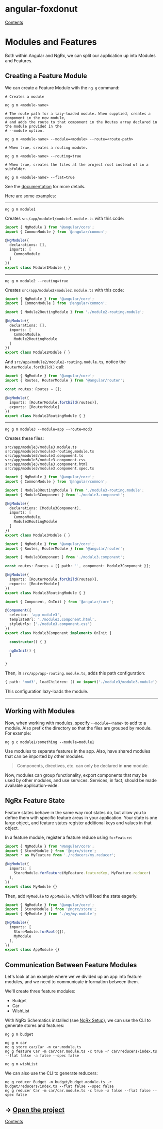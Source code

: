 # angular-foxdonut

[Contents](../README.md#angular-foxdonut)

# Modules and Features

Both within Angular and NgRx, we can split our application up into Modules and Features.

## Creating a Feature Module

We can create a Feature Module with the `ng g` command:

```
# Creates a module

ng g m <module-name>

# The route path for a lazy-loaded module. When supplied, creates a component in the new module,
# and adds the route to that component in the Routes array declared in the module provided in the
# --module option.

ng g m <module-name> --module=<module> --route=<route-path>

# When true, creates a routing module.

ng g m <module-name> --routing=true

# When true, creates the files at the project root instead of in a subfolder.

ng g m <module-name> --flat=true
```

See the [documentation](https://angular.io/cli/generate#module) for more details.

Here are some examples:

-----

```
ng g m module1
```

Creates `src/app/module1/module1.module.ts` with this code:

```typescript
import { NgModule } from '@angular/core';
import { CommonModule } from '@angular/common';

@NgModule({
  declarations: [],
  imports: [
    CommonModule
  ]
})
export class Module1Module { }
```

-----

```
ng g m module2 --routing=true
```

Creates `src/app/module2/module2.module.ts` with this code:

```typescript
import { NgModule } from '@angular/core';
import { CommonModule } from '@angular/common';

import { Module2RoutingModule } from './module2-routing.module';

@NgModule({
  declarations: [],
  imports: [
    CommonModule,
    Module2RoutingModule
  ]
})
export class Module2Module { }
```

And `src/app/module2/module2-routing.module.ts`, notice the `RouterModule.forChild()` call:

```typescript
import { NgModule } from '@angular/core';
import { Routes, RouterModule } from '@angular/router';

const routes: Routes = [];

@NgModule({
  imports: [RouterModule.forChild(routes)],
  exports: [RouterModule]
})
export class Module2RoutingModule { }
```

-----

```
ng g m module3 --module=app --route=mod3
```

Creates these files:

```
src/app/module3/module3.module.ts
src/app/module3/module3-routing.module.ts
src/app/module3/module3.component.ts
src/app/module3/module3.component.css
src/app/module3/module3.component.html
src/app/module3/module3.component.spec.ts
```

```typescript
import { NgModule } from '@angular/core';
import { CommonModule } from '@angular/common';

import { Module3RoutingModule } from './module3-routing.module';
import { Module3Component } from './module3.component';

@NgModule({
  declarations: [Module3Component],
  imports: [
    CommonModule,
    Module3RoutingModule
  ]
})
export class Module3Module { }
```

```typescript
import { NgModule } from '@angular/core';
import { Routes, RouterModule } from '@angular/router';

import { Module3Component } from './module3.component';

const routes: Routes = [{ path: '', component: Module3Component }];

@NgModule({
  imports: [RouterModule.forChild(routes)],
  exports: [RouterModule]
})
export class Module3RoutingModule { }
```

```typescript
import { Component, OnInit } from '@angular/core';

@Component({
  selector: 'app-module3',
  templateUrl: './module3.component.html',
  styleUrls: ['./module3.component.css']
})
export class Module3Component implements OnInit {

  constructor() { }

  ngOnInit() {
  }

}
```

Then, in `src/app/app-routing.module.ts`, adds this path configuration:

```typescript
{ path: 'mod3', loadChildren: () => import('./module3/module3.module').then(m => m.Module3Module) }
```

This configuration lazy-loads the module.

-----

## Working with Modules

Now, when working with modules, specify `--module=<name>` to add to a module. Also prefix the
directory so that the files are grouped by module. For example:

```
ng g c module1/something --module=module1
```

Use modules to separate features in the app. Also, have shared modules that can be imported by other
modules.

> Components, directives, etc. can only be declared in **one** module.

Now, modules can group functionality, export components that may be used by other modules, and use
services. Services, in fact, should be made available application-wide.

## NgRx Feature State

Feature states behave in the same way root states do, but allow you to define them with specific feature areas in your application. Your state is one large object, and feature states register additional keys and values in that object.

In a feature module, register a feature reduce using `forFeature`:

```typescript
import { NgModule } from '@angular/core';
import { StoreModule } from '@ngrx/store';
import * as MyFeature from './reducers/my.reducer';

@NgModule({
  imports: [
    StoreModule.forFeature(MyFeature.featureKey, MyFeature.reducer)
  ],
})
export class MyModule {}
```

Then, add `MyModule` to `AppModule`, which will load the state eagerly.

```typescript
import { NgModule } from '@angular/core';
import { StoreModule } from '@ngrx/store';
import { MyModule } from './my/my.module';

@NgModule({
  imports: [
    StoreModule.forRoot({}),
    MyModule
  ],
})
export class AppModule {}
```

## Communication Between Feature Modules

Let's look at an example where we've divided up an app into feature modules, and we need to
communicate information between them.

We'll create three feature modules:

- Budget
- Car
- WishList


With NgRx Schematics installed (see [NgRx Setup](ngrx-setup.md)), we can use the CLI to generate
stores and features:

```
ng g m budget

ng g m car
ng g store car/Car -m car.module.ts
ng g feature Car -m car/car.module.ts -c true -r car/reducers/index.ts --flat false -a false --spec false

ng g m wishList
```

We can also use the CLI to generate reducers:

```
ng g reducer Budget -m budget/budget.module.ts -r budget/reducers/index.ts --flat false --spec false
ng g reducer Car -m car/car.module.ts -c true -a false --flat false --spec false
```

## &rarr; [Open the project](https://stackblitz.com/github/foxdonut/angular-foxdonut/tree/modules-and-features?file=src%2Fapp%2Fcounter%2Fcounter.service.ts)

[Contents](../README.md#angular-foxdonut)
